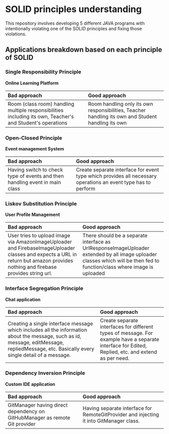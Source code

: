 # SOLID principles understanding
This repository involves developing 5 different JAVA programs with intentionally violating one
of the SOLID principles and fixing those violations.

## Applications breakdown based on each principle of SOLID

### Single Responsibility Principle
**Online Learning Platform** 

| Bad approach                                                                                               | Good approach                                                                                      |
|:-----------------------------------------------------------------------------------------------------------|:---------------------------------------------------------------------------------------------------|
| Room (class room) handling multiple responsibilities including its own, Teacher's and Student's operations | Room handling only its own responsibilities, Teacher handling its own and Student handling its own |

### Open-Closed Principle
**Event management System**

| Bad approach                                                                | Good approach                                                                                                 |
|:----------------------------------------------------------------------------|:--------------------------------------------------------------------------------------------------------------|
| Having switch to check type of events and then handling event in main class | Create separate interface for event type which provides all necessary operations an event type has to perform |

### Liskov Substitution Principle
**User Profile Management**

| Bad approach                                                                                                                                                                   | Good approach                                                                                                                                                            |
|:-------------------------------------------------------------------------------------------------------------------------------------------------------------------------------|:-------------------------------------------------------------------------------------------------------------------------------------------------------------------------|
| User tries to upload image via AmazonImageUploader and FirebaseImageUploader classes and expects a URL in return but amazon provides nothing and firebase provides string url. | There should be a separate interface as UrlResponseImageUploader extended by all image uploader classes which will be then fed to function/class where image is uploaded |

### Interface Segregation Principle
**Chat application**

| Bad approach                                                                                                                                                                                 | Good approach                                                                                                                                      |
|:---------------------------------------------------------------------------------------------------------------------------------------------------------------------------------------------|:---------------------------------------------------------------------------------------------------------------------------------------------------|
| Creating a single interface message which includes all the information about the message, such as id, message, editMessage, repliedMessage, etc. Basically every single detail of a message. | Create separate interfaces for different types of message. For example have a separate interface for Edited, Replied, etc. and extend as per need. |

### Dependency Inversion Principle
**Custom IDE application**

| Bad approach                                                                | Good approach                                                                           |
|:----------------------------------------------------------------------------|:----------------------------------------------------------------------------------------|
| GitManager having direct dependency on GitHubManager as remote Git provider | Having separate interface for RemoteGitProvider and injecting it into GitManager class. |
